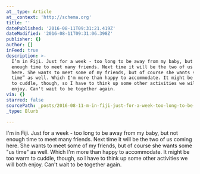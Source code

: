 ```yaml
---
at__type: Article
at__context: 'http://schema.org'
title: ''
datePublished: '2016-08-11T09:31:21.419Z'
dateModified: '2016-08-11T09:31:06.398Z'
publisher: {}
author: []
inFeed: true
description: >-
  I’m in Fiji. Just for a week - too long to be away from my baby, but not
  enough time to meet many friends. Next time it will be the two of us coming
  here. She wants to meet some of my friends, but of course she wants some "us
  time” as well. Which I'm more than happy to accommodate. It might be too warm
  to cuddle, though, so I have to think up some other activities we will both
  enjoy. Can't wait to be together again.
via: {}
starred: false
sourcePath: _posts/2016-08-11-m-in-fiji-just-for-a-week-too-long-to-be-away-from-my-bab.md
_type: Blurb

---
```

I'm in Fiji. Just for a week - too long to be away from my baby, but not enough time to meet many friends. Next time it will be the two of us coming here. She wants to meet some of my friends, but of course she wants some "us time" as well. Which I'm more than happy to accommodate. It might be too warm to cuddle, though, so I have to think up some other activities we will both enjoy. Can't wait to be together again.